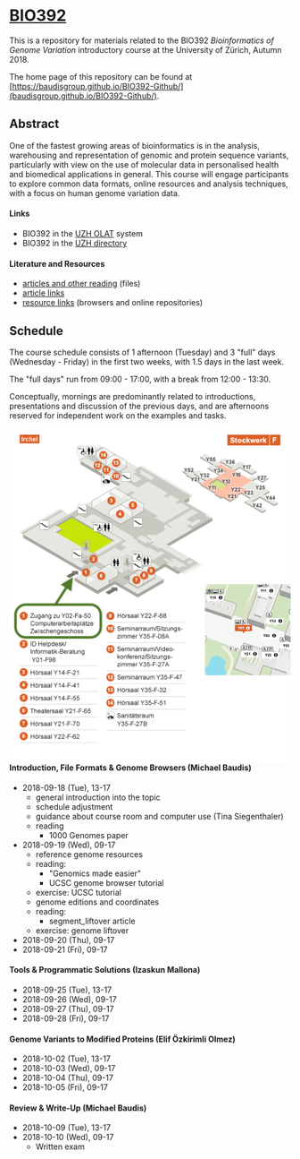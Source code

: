 # [BIO392](https://baudisgroup.github.io/BIO392-Github/)

This is a repository for materials related to the BIO392 _Bioinformatics of Genome Variation_ introductory course at the University of Zürich, Autumn 2018.

The home page of this repository can be found at [https://baudisgroup.github.io/BIO392-Github/](baudisgroup.github.io/BIO392-Github/).

## Abstract

One of the fastest growing areas of bioinformatics is in the analysis, warehousing and representation of genomic and protein sequence variants, particularly with view on the use of molecular data in personalised health and biomedical applications in general. This course will engage participants to explore common data formats, online resources and analysis techniques, with a focus on human genome variation data.

#### Links

* BIO392 in the [UZH OLAT](https://lms.uzh.ch/auth/RepositoryEntry/16434233613) system
* BIO392 in the [UZH directory](https://studentservices.uzh.ch/uzh/anonym/vvz/index.html#/details/2018/003/SM/50920456)

#### Literature and Resources

* [articles and other reading](https://github.com/baudisgroup/BIO392-Github/tree/master/literature/) (files)
* [article links](literature-links.html)
* [resource links](resource-links.html) (browsers and online repositories)


## Schedule

The course schedule consists of 1 afternoon (Tuesday) and 3 "full" days (Wednesday - Friday) in the first two weeks, with 1.5 days in the last week.

The "full days" run from 09:00 - 17:00, with a break from 12:00 - 13:30. 

Conceptually, mornings are predominantly related to introductions, presentations and discussion of the previous days, and are afternoons reserved for independent  work on the examples and tasks.

<img src="assets/Y01-F-50-location.png" style="float: right;" />

#### Introduction, File Formats & Genome Browsers (Michael Baudis)

* 2018-09-18 (Tue), 13-17
    * general introduction into the topic
    * schedule adjustment
    * guidance about course room and computer use (Tina Siegenthaler)
    * reading
        - 1000 Genomes paper
* 2018-09-19 (Wed), 09-17
    * reference genome resources
    * reading:
        - "Genomics made easier"
        - UCSC genome browser tutorial
    * exercise: UCSC tutorial
    * genome editions and coordinates
    * reading:
        - segment_liftover article
    * exercise: genome liftover
* 2018-09-20 (Thu), 09-17
* 2018-09-21 (Fri), 09-17

#### Tools & Programmatic Solutions (Izaskun Mallona)

* 2018-09-25 (Tue), 13-17
* 2018-09-26 (Wed), 09-17
* 2018-09-27 (Thu), 09-17
* 2018-09-28 (Fri), 09-17

#### Genome Variants to Modified Proteins (Elif Özkirimli Olmez)

* 2018-10-02 (Tue), 13-17
* 2018-10-03 (Wed), 09-17
* 2018-10-04 (Thu), 09-17
* 2018-10-05 (Fri), 09-17

#### Review & Write-Up (Michael Baudis)

* 2018-10-09 (Tue), 13-17
* 2018-10-10 (Wed), 09-17
    * Written exam
